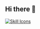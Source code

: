 ## Hi there 👋


  <a href="https://skillicons.dev">
    <img src="https://skillicons.dev/icons?i=msdos,windows,&perline=8" alt="Skill Icons">
  </a>





<!--
**hayden9002/hayden9002** is a ✨ _special_ ✨ repository because its `README.md` (this file) appears on your GitHub profile.

Here are some ideas to get you started:

- 🔭 I’m currently working on ...
- 🌱 I’m currently learning ...
- 👯 I’m looking to collaborate on ...
- 🤔 I’m looking for help with ...
- 💬 Ask me about ...
- 📫 How to reach me: ...
- 😄 Pronouns: ...
- ⚡ Fun fact: ...
-->
